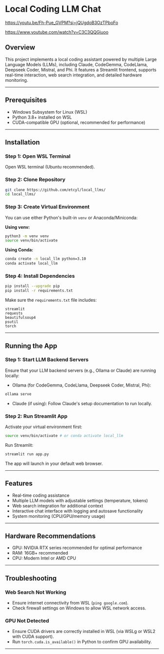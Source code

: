 
# Local Coding LLM Chat

https://youtu.be/Fh-Pue_GVPM?si=jQUgdoB3OzTPboFo

https://www.youtube.com/watch?v=C3C3QQGjuoo

## Overview
This project implements a local coding assistant powered by multiple Large Language Models (LLMs), including Claude, CodeGemma, CodeLlama, Deepseek Coder, Mistral, and Phi. It features a Streamlit frontend, supports real-time interaction, web search integration, and detailed hardware monitoring.

---

## Prerequisites
- Windows Subsystem for Linux (WSL)
- Python 3.8+ installed on WSL
- CUDA-compatible GPU (optional, recommended for performance)

---

## Installation

### Step 1: Open WSL Terminal

Open WSL terminal (Ubuntu recommended).

### Step 2: Clone Repository

```bash
git clone https://github.com/etcyl/local_llms/
cd local_llms/
```

### Step 3: Create Virtual Environment

You can use either Python's built-in `venv` or Anaconda/Miniconda:

**Using venv:**
```bash
python3 -m venv venv
source venv/bin/activate
```

**Using Conda:**
```bash
conda create -n local_llm python=3.10
conda activate local_llm
```

### Step 4: Install Dependencies

```bash
pip install --upgrade pip
pip install -r requirements.txt
```

Make sure the `requirements.txt` file includes:
```text
streamlit
requests
beautifulsoup4
psutil
torch
```

---

## Running the App

### Step 1: Start LLM Backend Servers

Ensure that your LLM backend servers (e.g., Ollama or Claude) are running locally:

- Ollama (for CodeGemma, CodeLlama, Deepseek Coder, Mistral, Phi):
```bash
ollama serve
```

- Claude (if using):
Follow Claude's setup documentation to run locally.

### Step 2: Run Streamlit App

Activate your virtual environment first:

```bash
source venv/bin/activate # or conda activate local_llm
```

Run Streamlit:
```bash
streamlit run app.py
```

The app will launch in your default web browser.

---

## Features
- Real-time coding assistance
- Multiple LLM models with adjustable settings (temperature, tokens)
- Web search integration for additional context
- Interactive chat interface with logging and autosave functionality
- System monitoring (CPU/GPU/memory usage)

---

## Hardware Recommendations
- GPU: NVIDIA RTX series recommended for optimal performance
- RAM: 16GB+ recommended
- CPU: Modern Intel or AMD CPU

---

## Troubleshooting

### Web Search Not Working
- Ensure internet connectivity from WSL (`ping google.com`).
- Check firewall settings on Windows to allow WSL network access.

### GPU Not Detected
- Ensure CUDA drivers are correctly installed in WSL (via WSLg or WSL2 with CUDA support).
- Run `torch.cuda.is_available()` in Python to confirm GPU availability.

---
